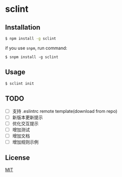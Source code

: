 # sclint

## Installation

``` bash
$ npm install -g sclint
```

if you use `snpm`, run command:
```
$ snpm install -g sclint
```

## Usage

```
$ sclint init
```

## TODO

- [ ] 支持 .eslintrc remote template(download from repo)
- [ ] 新版本更新提示
- [ ] 优化交互提示
- [ ] 增加测试
- [ ] 增加文档
- [ ] 增加规则示例

## License

[MIT](http://opensource.org/licenses/MIT)
